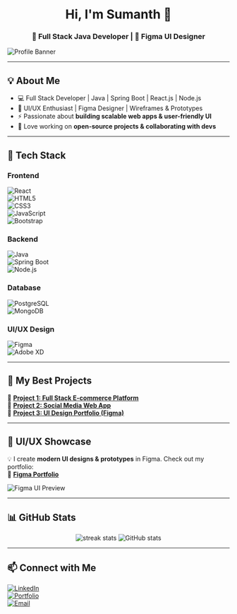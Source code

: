 <h1 align="center">Hi, I'm Sumanth 👋</h1>
<h3 align="center">🚀 Full Stack Java Developer | 🎨 Figma UI Designer</h3>

![Profile Banner](https://github.com/user-attachments/assets/0cdbcda6-f84a-41f8-8f63-f0d20550ae0b?raw=true)


---

## 💡 About Me
- 💻 Full Stack Developer | Java | Spring Boot | React.js | Node.js  
- 🎨 UI/UX Enthusiast | Figma Designer | Wireframes & Prototypes  
- ⚡ Passionate about **building scalable web apps & user-friendly UI**  
- 🚀 Love working on **open-source projects & collaborating with devs**  

---

## 🚀 Tech Stack  
### **Frontend**  
![React](https://img.shields.io/badge/React-61DAFB?style=flat-square&logo=react&logoColor=black)  
![HTML5](https://img.shields.io/badge/HTML5-E34F26?style=flat-square&logo=html5&logoColor=white)  
![CSS3](https://img.shields.io/badge/CSS3-1572B6?style=flat-square&logo=css3&logoColor=white)  
![JavaScript](https://img.shields.io/badge/JavaScript-F7DF1E?style=flat-square&logo=javascript&logoColor=black)  
![Bootstrap](https://img.shields.io/badge/Bootstrap-563D7C?style=flat-square&logo=bootstrap&logoColor=white)  

### **Backend**  
![Java](https://img.shields.io/badge/Java-007396?style=flat-square&logo=java&logoColor=white)  
![Spring Boot](https://img.shields.io/badge/Spring%20Boot-6DB33F?style=flat-square&logo=spring-boot&logoColor=white)  
![Node.js](https://img.shields.io/badge/Node.js-339933?style=flat-square&logo=node.js&logoColor=white)  

### **Database**  
![PostgreSQL](https://img.shields.io/badge/PostgreSQL-336791?style=flat-square&logo=postgresql&logoColor=white)  
![MongoDB](https://img.shields.io/badge/MongoDB-47A248?style=flat-square&logo=mongodb&logoColor=white)  

### **UI/UX Design**  
![Figma](https://img.shields.io/badge/Figma-F24E1E?style=flat-square&logo=figma&logoColor=white)  
![Adobe XD](https://img.shields.io/badge/Adobe%20XD-FF61F6?style=flat-square&logo=adobe-xd&logoColor=white)  

---

## 📌 My Best Projects  
🔹 **[Project 1: Full Stack E-commerce Platform](https://github.com/yourusername/project1)**  
🔹 **[Project 2: Social Media Web App](https://github.com/yourusername/project2)**  
🔹 **[Project 3: UI Design Portfolio (Figma)](https://www.figma.com/@yourname)**  

---

## 🎨 UI/UX Showcase  
💡 I create **modern UI designs & prototypes** in Figma. Check out my portfolio:  
🎨 [**Figma Portfolio**](https://www.figma.com/@yourname)  

![Figma UI Preview](https://user-images.githubusercontent.com/your-figma-preview.png)  

---

## 📊 GitHub Stats  
<p align="center">
  <img src="https://github-readme-streak-stats.herokuapp.com/?user=yourusername&theme=react" alt="streak stats" />
  <img src="https://github-readme-stats.vercel.app/api?username=yourusername&show_icons=true&theme=react" alt="GitHub stats" />
</p>

---

## 📫 Connect with Me  
[![LinkedIn](https://img.shields.io/badge/LinkedIn-0A66C2?style=flat-square&logo=linkedin&logoColor=white)](https://linkedin.com/in/yourprofile)  
[![Portfolio](https://img.shields.io/badge/Portfolio-FF5722?style=flat-square&logo=firefox&logoColor=white)](https://yourportfolio.com)  
[![Email](https://img.shields.io/badge/Email-D14836?style=flat-square&logo=gmail&logoColor=white)](mailto:your.email@example.com)  
